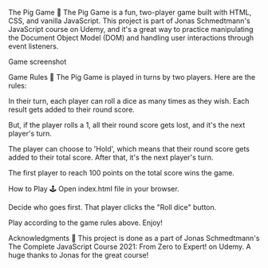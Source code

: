 The Pig Game 🐷
The Pig Game is a fun, two-player game built with HTML, CSS, and vanilla JavaScript. This project is part of Jonas Schmedtmann's JavaScript course on Udemy, and it's a great way to practice manipulating the Document Object Model (DOM) and handling user interactions through event listeners.

Game screenshot

Game Rules 📜
The Pig Game is played in turns by two players. Here are the rules:

In their turn, each player can roll a dice as many times as they wish. Each result gets added to their round score.

But, if the player rolls a 1, all their round score gets lost, and it's the next player's turn.

The player can choose to 'Hold', which means that their round score gets added to their total score. After that, it's the next player's turn.

The first player to reach 100 points on the total score wins the game.

How to Play 🕹️
Open index.html file in your browser.

Decide who goes first. That player clicks the "Roll dice" button.

Play according to the game rules above. Enjoy!

Acknowledgments 🙏
This project is done as a part of Jonas Schmedtmann's The Complete JavaScript Course 2021: From Zero to Expert! on Udemy. A huge thanks to Jonas for the great course!
